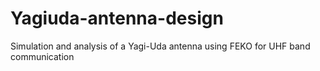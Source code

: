 # Yagiuda-antenna-design
Simulation and analysis of a Yagi-Uda antenna using FEKO for UHF band communication
